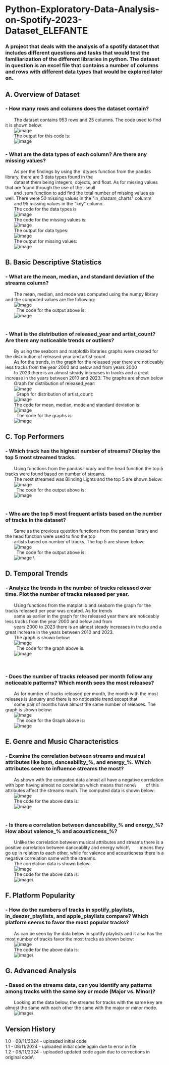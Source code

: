 # Python-Exploratory-Data-Analysis-on-Spotify-2023-Dataset_ELEFANTE
### A project that deals with the analysis of a spotify dataset that includes different questions and tasks that would test the familiarization of the different libraries in python. The dataset in question is an excel file that contains a number of columns and rows with different data types that would be explored later on.
## A. Overview of Dataset
### - How many rows and columns does the dataset contain?
&nbsp;&nbsp;&nbsp;&nbsp;&nbsp;&nbsp;&nbsp;The dataset contains 953 rows and 25 columns. The code used to find it is shown below:\
&nbsp;&nbsp;&nbsp;&nbsp;&nbsp;&nbsp;&nbsp;![image](https://github.com/user-attachments/assets/5e3ada79-dc0c-4165-9893-563d23ad94c9)\
&nbsp;&nbsp;&nbsp;&nbsp;&nbsp;&nbsp;&nbsp;The output for this code is:\
&nbsp;&nbsp;&nbsp;&nbsp;&nbsp;&nbsp;&nbsp;![image](https://github.com/user-attachments/assets/b61c4a79-c812-4fdb-aace-70cb28c2990f)
### - What are the data types of each column? Are there any missing values?
&nbsp;&nbsp;&nbsp;&nbsp;&nbsp;&nbsp;&nbsp;As per the findings by using the .dtypes function from the pandas library, there are 3 data types found in the \
&nbsp;&nbsp;&nbsp;&nbsp;&nbsp;&nbsp;&nbsp;dataset them being integers, objects, and float. As for missing values that are found through the use of the .isnull\
&nbsp;&nbsp;&nbsp;&nbsp;&nbsp;&nbsp;&nbsp;and .sum function to add find the total number of missing values as well. There were 50 missing values in the "in_shazam_charts" column\ 
&nbsp;&nbsp;&nbsp;&nbsp;&nbsp;&nbsp;&nbsp;and 95 missing values in the "key" column.\
&nbsp;&nbsp;&nbsp;&nbsp;&nbsp;&nbsp;&nbsp;The code for the data types is\
&nbsp;&nbsp;&nbsp;&nbsp;&nbsp;&nbsp;&nbsp;![image](https://github.com/user-attachments/assets/9794e66c-b852-47d0-b9a3-7f0704593308)\
&nbsp;&nbsp;&nbsp;&nbsp;&nbsp;&nbsp;&nbsp;The code for the missing values is:\
&nbsp;&nbsp;&nbsp;&nbsp;&nbsp;&nbsp;&nbsp;![image](https://github.com/user-attachments/assets/6a3939d2-896f-439d-a517-8b6829d8f185)\
&nbsp;&nbsp;&nbsp;&nbsp;&nbsp;&nbsp;&nbsp;The output for data types:\
&nbsp;&nbsp;&nbsp;&nbsp;&nbsp;&nbsp;&nbsp;![image](https://github.com/user-attachments/assets/bd342b3c-6050-42b2-93df-ec9b70d7de7b)\
&nbsp;&nbsp;&nbsp;&nbsp;&nbsp;&nbsp;&nbsp;The output for missing values:\
&nbsp;&nbsp;&nbsp;&nbsp;&nbsp;&nbsp;&nbsp;![image](https://github.com/user-attachments/assets/7c990494-9e71-4afb-8459-41baf5b6db82)

## B. Basic Descriptive Statistics
### - What are the mean, median, and standard deviation of the streams column?
&nbsp;&nbsp;&nbsp;&nbsp;&nbsp;&nbsp;&nbsp;The mean, median, and mode was computed using the numpy library and the computed values are the following:\
&nbsp;&nbsp;&nbsp;&nbsp;&nbsp;&nbsp;&nbsp;![image](https://github.com/user-attachments/assets/85e35aba-65f8-4cd5-addd-97eb2135657b)\
&nbsp;
&nbsp;&nbsp;&nbsp;&nbsp;&nbsp;&nbsp;&nbsp;The code for the output above is:\
&nbsp;&nbsp;&nbsp;&nbsp;&nbsp;&nbsp;&nbsp;![image](https://github.com/user-attachments/assets/6be83751-e16c-4588-8f31-7eec6e446387)\
&nbsp;
### - What is the distribution of released_year and artist_count? Are there any noticeable trends or outliers?
&nbsp;&nbsp;&nbsp;&nbsp;&nbsp;&nbsp;&nbsp;By using the seaborn and matplotlib libraries graphs were created for the distribution of released year and artist count.\
&nbsp;&nbsp;&nbsp;&nbsp;&nbsp;&nbsp;&nbsp;As for the trends, in the graph for the released year there are noticeably less tracks from the year 2000 and below and from years 2000 \
&nbsp;&nbsp;&nbsp;&nbsp;&nbsp;&nbsp;&nbsp;to 2023 there is an almost steady increases in tracks and a great increase in the years between 2010 and 2023. The graphs are shown below\
&nbsp;&nbsp;&nbsp;&nbsp;&nbsp;&nbsp;&nbsp;Graph for distribution of released_year:\
&nbsp;&nbsp;&nbsp;&nbsp;&nbsp;&nbsp;&nbsp;![image](https://github.com/user-attachments/assets/20a24e95-401f-404d-b661-c4e6778bc8d6)\
&nbsp;
&nbsp;&nbsp;&nbsp;&nbsp;&nbsp;&nbsp;&nbsp;Graph for distribution of artist_count:\
&nbsp;&nbsp;&nbsp;&nbsp;&nbsp;&nbsp;&nbsp;![image](https://github.com/user-attachments/assets/5fe5f358-51f2-47e0-9e30-a54eaa0c7056)\
&nbsp;&nbsp;&nbsp;&nbsp;&nbsp;&nbsp;&nbsp;The code for mean, median, mode and standard deviation is:\
&nbsp;&nbsp;&nbsp;&nbsp;&nbsp;&nbsp;&nbsp;![image](https://github.com/user-attachments/assets/f0aa4465-2b54-4f1d-b3c7-99257762b8e5)\
&nbsp;
&nbsp;&nbsp;&nbsp;&nbsp;&nbsp;&nbsp;&nbsp;The code for the graphs is:\
&nbsp;&nbsp;&nbsp;&nbsp;&nbsp;&nbsp;&nbsp;![image](https://github.com/user-attachments/assets/cf0bd8c5-9d4a-422a-8879-7301ac10bdfa)

## C. Top Performers
### - Which track has the highest number of streams? Display the top 5 most streamed tracks.
&nbsp;&nbsp;&nbsp;&nbsp;&nbsp;&nbsp;&nbsp;Using functions from the pandas library and the head function the top 5 tracks were found based on number of streams.\
&nbsp;&nbsp;&nbsp;&nbsp;&nbsp;&nbsp;&nbsp;The most streamed was Blinding Lights and the top 5 are shown below:\
&nbsp;&nbsp;&nbsp;&nbsp;&nbsp;&nbsp;&nbsp;![image](https://github.com/user-attachments/assets/c9d44732-3eb0-4e16-8dec-2d2da75f070e)\
&nbsp;
&nbsp;&nbsp;&nbsp;&nbsp;&nbsp;&nbsp;&nbsp;The code for the output above is:\
&nbsp;&nbsp;&nbsp;&nbsp;&nbsp;&nbsp;&nbsp;![image](https://github.com/user-attachments/assets/d2a0627d-4a8b-48f5-a5d4-a144e2bf2ccf)\
&nbsp;
### - Who are the top 5 most frequent artists based on the number of tracks in the dataset?
&nbsp;&nbsp;&nbsp;&nbsp;&nbsp;&nbsp;&nbsp;Same as the previous question functions from the pandas library and the head function were used to find the top\
&nbsp;&nbsp;&nbsp;&nbsp;&nbsp;&nbsp;&nbsp;artists based on number of tracks. The top 5 are shown below:\
&nbsp;&nbsp;&nbsp;&nbsp;&nbsp;&nbsp;&nbsp;![image](https://github.com/user-attachments/assets/e986b144-022a-4cb9-842f-89221acc9dd0)\
&nbsp;
&nbsp;&nbsp;&nbsp;&nbsp;&nbsp;&nbsp;&nbsp;The code for the output above is:\
&nbsp;&nbsp;&nbsp;&nbsp;&nbsp;&nbsp;&nbsp;![image](https://github.com/user-attachments/assets/ac5714e5-2cde-45b3-82ed-500148b576d6)
\

## D. Temporal Trends
### - Analyze the trends in the number of tracks released over time. Plot the number of tracks released per year.
&nbsp;&nbsp;&nbsp;&nbsp;&nbsp;&nbsp;&nbsp;Using functions from the matplotlib and seaborn the graph for the tracks released per year was created. As for trends\
&nbsp;&nbsp;&nbsp;&nbsp;&nbsp;&nbsp;&nbsp;same as earlier in the graph for the released year there are noticeably less tracks from the year 2000 and below and from\
&nbsp;&nbsp;&nbsp;&nbsp;&nbsp;&nbsp;&nbsp;years 2000 to 2023 there is an almost steady increases in tracks and a great increase in the years between 2010 and 2023.\
&nbsp;&nbsp;&nbsp;&nbsp;&nbsp;&nbsp;&nbsp;The graph is shown below:\
&nbsp;&nbsp;&nbsp;&nbsp;&nbsp;&nbsp;&nbsp;![image](https://github.com/user-attachments/assets/b6240891-262a-4cd3-bf78-900d6e1a30e0)\
&nbsp;
&nbsp;&nbsp;&nbsp;&nbsp;&nbsp;&nbsp;&nbsp;The code for the graph above is:\
&nbsp;&nbsp;&nbsp;&nbsp;&nbsp;&nbsp;&nbsp;![image](https://github.com/user-attachments/assets/73002fbd-399e-4bbe-a262-d1c23f38bb0e)


&nbsp;
### - Does the number of tracks released per month follow any noticeable patterns? Which month sees the most releases?
&nbsp;&nbsp;&nbsp;&nbsp;&nbsp;&nbsp;&nbsp;As for number of tracks released per month, the month with the most releases is January and there is no noticeable trend except that\
&nbsp;&nbsp;&nbsp;&nbsp;&nbsp;&nbsp;&nbsp;some pair of months have almost the same number of releases. The graph is shown below:\
&nbsp;&nbsp;&nbsp;&nbsp;&nbsp;&nbsp;&nbsp;![image](https://github.com/user-attachments/assets/d5d43e76-9911-413f-82e8-761d001d38f5)\
&nbsp;
&nbsp;&nbsp;&nbsp;&nbsp;&nbsp;&nbsp;&nbsp;The code for the Graph above is:\
&nbsp;&nbsp;&nbsp;&nbsp;&nbsp;&nbsp;&nbsp;![image](https://github.com/user-attachments/assets/9ba4f9f4-f607-4baa-9f2f-f1c4f1177c8f)

## E. Genre and Music Characteristics
### - Examine the correlation between streams and musical attributes like bpm, danceability_%, and energy_%. Which attributes seem to influence streams the most?
&nbsp;&nbsp;&nbsp;&nbsp;&nbsp;&nbsp;&nbsp;As shown with the computed data almost all have a negative correlation with bpm having almost no correlation which means that none\ 
&nbsp;&nbsp;&nbsp;&nbsp;&nbsp;&nbsp;&nbsp;of this attributes affect the streams much. The computed data is shown below:\
&nbsp;&nbsp;&nbsp;&nbsp;&nbsp;&nbsp;&nbsp;![image](https://github.com/user-attachments/assets/a6554f8b-008f-48f9-9223-b9bbf74c88dd)\
&nbsp;&nbsp;&nbsp;&nbsp;&nbsp;&nbsp;&nbsp;The code for the above data is:\
&nbsp;&nbsp;&nbsp;&nbsp;&nbsp;&nbsp;&nbsp;![image](https://github.com/user-attachments/assets/671e465e-40ec-4719-81cf-63ce4175f692)\
&nbsp;
### - Is there a correlation between danceability_% and energy_%? How about valence_% and acousticness_%?
&nbsp;&nbsp;&nbsp;&nbsp;&nbsp;&nbsp;&nbsp;Unlike the correlation between musical attributes and streams there is a positive correlation between danceablity and energy which\ 
&nbsp;&nbsp;&nbsp;&nbsp;&nbsp;&nbsp;&nbsp;means they go up in relation to each other, while for valence and acousticness there is a negative correlation same with the streams.\
&nbsp;&nbsp;&nbsp;&nbsp;&nbsp;&nbsp;&nbsp;The correlation data is shown below:\
&nbsp;&nbsp;&nbsp;&nbsp;&nbsp;&nbsp;&nbsp;![image](https://github.com/user-attachments/assets/e283cd08-3a13-4443-a2eb-7ead7c8b9038)\
&nbsp;&nbsp;&nbsp;&nbsp;&nbsp;&nbsp;&nbsp;The code for the above data is:\
&nbsp;&nbsp;&nbsp;&nbsp;&nbsp;&nbsp;&nbsp;![image](https://github.com/user-attachments/assets/195ed32f-20dd-4db6-a38d-51a1e447c1ba)\

## F. Platform Popularity
### - How do the numbers of tracks in spotify_playlists, in_deezer_playlists, and apple_playlists compare? Which platform seems to favor the most popular tracks?
&nbsp;&nbsp;&nbsp;&nbsp;&nbsp;&nbsp;&nbsp;As can be seen by the data below in spotify playlists and it also has the most number of tracks favor the most tracks as shown below:\
&nbsp;&nbsp;&nbsp;&nbsp;&nbsp;&nbsp;&nbsp;![image](https://github.com/user-attachments/assets/7825ff80-7ff5-4a30-be46-3557feda9137)\
&nbsp;&nbsp;&nbsp;&nbsp;&nbsp;&nbsp;&nbsp;The code for the above data is:\
&nbsp;&nbsp;&nbsp;&nbsp;&nbsp;&nbsp;&nbsp;![image](https://github.com/user-attachments/assets/527d86fc-4cbf-4e2b-b96d-87094de27063)\

## G.  Advanced Analysis
### - Based on the streams data, can you identify any patterns among tracks with the same key or mode (Major vs. Minor)?
&nbsp;&nbsp;&nbsp;&nbsp;&nbsp;&nbsp;&nbsp;Looking at the data below, the streams for tracks with the same key are almost the same with each other the same with the major or minor mode.\
&nbsp;&nbsp;&nbsp;&nbsp;&nbsp;&nbsp;&nbsp;![image](https://github.com/user-attachments/assets/6909d71e-60ed-41b6-a44b-c6989e763fbd)\



## Version History
1.0 - 08/11/2024 - uploaded initial code\
1.1 - 08/11/2024 - uploaded initial code again due to error in file\
1.2 - 08/11/2024 - uploaded updated code again due to corrections in original code\






